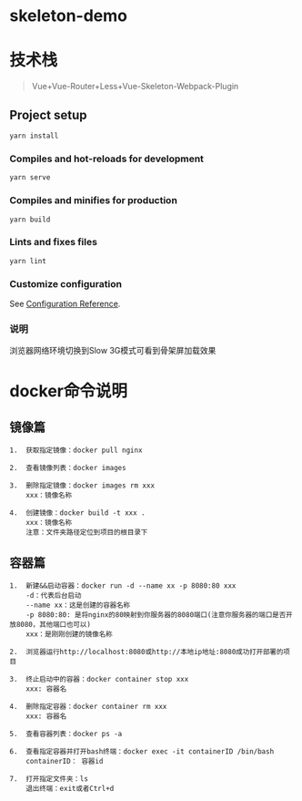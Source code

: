 # skeleton-demo

# 技术栈

> Vue+Vue-Router+Less+Vue-Skeleton-Webpack-Plugin 

## Project setup
```
yarn install
```

### Compiles and hot-reloads for development
```
yarn serve
```

### Compiles and minifies for production
```
yarn build
```

### Lints and fixes files
```
yarn lint
```

### Customize configuration
See [Configuration Reference](https://cli.vuejs.org/config/).


### 说明
浏览器网络环境切换到Slow 3G模式可看到骨架屏加载效果




# docker命令说明

## 镜像篇
```
1.  获取指定镜像：docker pull nginx

2.  查看镜像列表：docker images 

3.  删除指定镜像：docker images rm xxx
    xxx：镜像名称

4.  创建镜像：docker build -t xxx .
    xxx：镜像名称
    注意：文件夹路径定位到项目的根目录下
```

## 容器篇
```
1.  新建&&启动容器：docker run -d --name xx -p 8080:80 xxx
    -d：代表后台启动
    --name xx：这是创建的容器名称
    -p 8080:80: 是将nginx的80映射到你服务器的8080端口(注意你服务器的端口是否开放8080，其他端口也可以)
    xxx：是刚刚创建的镜像名称

2.  浏览器运行http://localhost:8080或http://本地ip地址:8080成功打开部署的项目

3.  终止启动中的容器：docker container stop xxx
    xxx: 容器名

4.  删除指定容器：docker container rm xxx
    xxx: 容器名

5.  查看容器列表：docker ps -a

6.  查看指定容器并打开bash终端：docker exec -it containerID /bin/bash
    containerID： 容器id

7.  打开指定文件夹：ls
    退出终端：exit或者Ctrl+d
```
